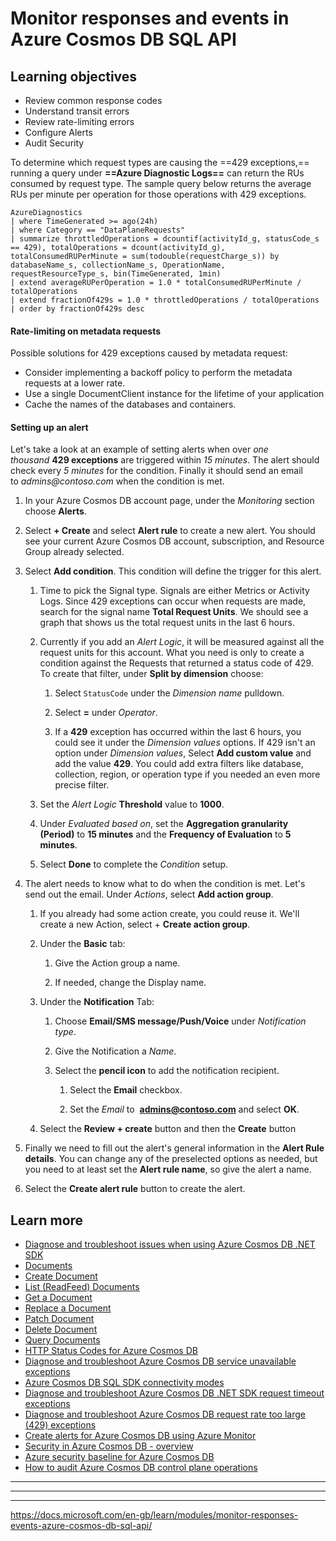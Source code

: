 # Monitor responses and events in Azure Cosmos DB SQL API

## Learning objectives

-   Review common response codes
-   Understand transit errors
-   Review rate-limiting errors
-   Configure Alerts
-   Audit Security



To determine which request types are causing the ==429 exceptions,== running a query under **==Azure Diagnostic Logs==** can return the RUs consumed by request type. The sample query below returns the average RUs per minute per operation for those operations with 429 exceptions.
```Kusto
AzureDiagnostics
| where TimeGenerated >= ago(24h)
| where Category == "DataPlaneRequests"
| summarize throttledOperations = dcountif(activityId_g, statusCode_s == 429), totalOperations = dcount(activityId_g), totalConsumedRUPerMinute = sum(todouble(requestCharge_s)) by databaseName_s, collectionName_s, OperationName, requestResourceType_s, bin(TimeGenerated, 1min)
| extend averageRUPerOperation = 1.0 * totalConsumedRUPerMinute / totalOperations 
| extend fractionOf429s = 1.0 * throttledOperations / totalOperations
| order by fractionOf429s desc
```


#### Rate-limiting on metadata requests
Possible solutions for 429 exceptions caused by metadata request:
-   Consider implementing a backoff policy to perform the metadata requests at a lower rate.
-   Use a single DocumentClient instance for the lifetime of your application
-   Cache the names of the databases and containers.



#### Setting up an alert

Let's take a look at an example of setting alerts when over _one thousand_ **429 exceptions** are triggered within _15 minutes_. The alert should check every _5 minutes_ for the condition. Finally it should send an email to _admins@contoso.com_ when the condition is met.

1.  In your Azure Cosmos DB account page, under the _Monitoring_ section choose **Alerts**.
    
2.  Select **+ Create** and select **Alert rule** to create a new alert. You should see your current Azure Cosmos DB account, subscription, and Resource Group already selected.
    
3.  Select **Add condition**. This condition will define the trigger for this alert.
    
    1.  Time to pick the Signal type. Signals are either Metrics or Activity Logs. Since 429 exceptions can occur when requests are made, search for the signal name **Total Request Units**. We should see a graph that shows us the total request units in the last 6 hours.
        
    2.  Currently if you add an _Alert Logic_, it will be measured against all the request units for this account. What you need is only to create a condition against the Requests that returned a status code of 429. To create that filter, under **Split by dimension** choose:
        
        1.  Select `StatusCode` under the _Dimension name_ pulldown.
            
        2.  Select **=** under _Operator_.
            
        3.  If a **429** exception has occurred within the last 6 hours, you could see it under the _Dimension values_ options. If 429 isn't an option under _Dimension values_, Select **Add custom value** and add the value **429**. You could add extra filters like database, collection, region, or operation type if you needed an even more precise filter.
            
    3.  Set the _Alert Logic_ **Threshold** value to **1000**.
        
    4.  Under _Evaluated based on_, set the **Aggregation granularity (Period)** to **15 minutes** and the **Frequency of Evaluation** to **5 minutes**.
        
    5.  Select **Done** to complete the _Condition_ setup.
        
4.  The alert needs to know what to do when the condition is met. Let's send out the email. Under _Actions_, select **Add action group**.
    
    1.  If you already had some action create, you could reuse it. We'll create a new Action, select + **Create action group**.
        
    2.  Under the **Basic** tab:
        
        1.  Give the Action group a name.
            
        2.  If needed, change the Display name.
            
    3.  Under the **Notification** Tab:
        
        1.  Choose **Email/SMS message/Push/Voice** under _Notification type_.
            
        2.  Give the Notification a _Name_.
            
        3.  Select the **pencil icon** to add the notification recipient.
            
            1.  Select the **Email** checkbox.
                
            2.  Set the _Email_ to  **admins@contoso.com** and select **OK**.
                
    4.  Select the **Review + create** button and then the **Create** button
        
5.  Finally we need to fill out the alert's general information in the **Alert Rule details**. You can change any of the preselected options as needed, but you need to at least set the **Alert rule name**, so give the alert a name.
    
6.  Select the **Create alert rule** button to create the alert.



## Learn more


-   [Diagnose and troubleshoot issues when using Azure Cosmos DB .NET SDK](https://docs.microsoft.com/en-us/azure/cosmos-db/sql/troubleshoot-dot-net-sdk)
-   [Documents](https://docs.microsoft.com/en-us/rest/api/cosmos-db/documents)
-   [Create Document](https://docs.microsoft.com/en-us/rest/api/cosmos-db/create-a-document)
-   [List (ReadFeed) Documents](https://docs.microsoft.com/en-us/rest/api/cosmos-db/list-documents)
-   [Get a Document](https://docs.microsoft.com/en-us/rest/api/cosmos-db/get-a-document)
-   [Replace a Document](https://docs.microsoft.com/en-us/rest/api/cosmos-db/replace-a-document)
-   [Patch Document](https://docs.microsoft.com/en-us/rest/api/cosmos-db/patch-a-document)
-   [Delete Document](https://docs.microsoft.com/en-us/rest/api/cosmos-db/delete-a-document)
-   [Query Documents](https://docs.microsoft.com/en-us/rest/api/cosmos-db/query-documents)
-   [HTTP Status Codes for Azure Cosmos DB](https://docs.microsoft.com/en-us/rest/api/cosmos-db/http-status-codes-for-cosmosdb)
-   [Diagnose and troubleshoot Azure Cosmos DB service unavailable exceptions](https://docs.microsoft.com/en-us/azure/cosmos-db/sql/troubleshoot-service-unavailable)
-   [Azure Cosmos DB SQL SDK connectivity modes](https://docs.microsoft.com/en-us/azure/cosmos-db/sql/sql-sdk-connection-modes)
-   [Diagnose and troubleshoot Azure Cosmos DB .NET SDK request timeout exceptions](https://docs.microsoft.com/en-us/azure/cosmos-db/sql/troubleshoot-dot-net-sdk-request-timeout)
-   [Diagnose and troubleshoot Azure Cosmos DB request rate too large (429) exceptions](https://docs.microsoft.com/en-us/azure/cosmos-db/sql/troubleshoot-request-rate-too-large)
-   [Create alerts for Azure Cosmos DB using Azure Monitor](https://docs.microsoft.com/en-us/azure/cosmos-db/create-alerts)
-   [Security in Azure Cosmos DB - overview](https://docs.microsoft.com/en-us/azure/cosmos-db/database-security)
-   [Azure security baseline for Azure Cosmos DB](https://docs.microsoft.com/en-us/security/benchmark/azure/baselines/cosmos-db-security-baseline)
-   [How to audit Azure Cosmos DB control plane operations](https://docs.microsoft.com/en-us/azure/cosmos-db/audit-control-plane-logs)


----

---






---
https://docs.microsoft.com/en-gb/learn/modules/monitor-responses-events-azure-cosmos-db-sql-api/
